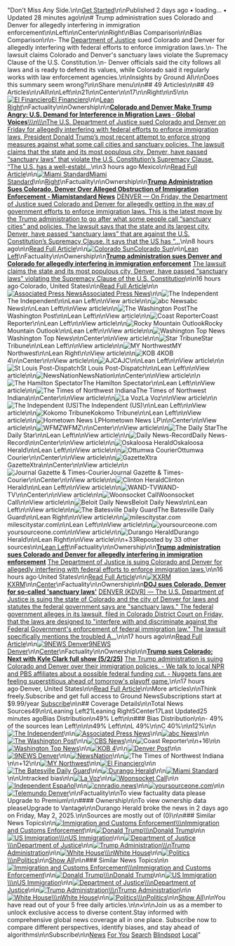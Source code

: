 "Don't Miss Any Side.\n\n[Get Started](https://ground.news/subscribe)\n\nPublished 2 days ago • loading... • Updated 28 minutes ago\n\n# Trump administration sues Colorado and Denver for allegedly interfering in immigration enforcement\n\nLeft\n\nCenter\n\nRight\nBias Comparison\n\nBias Comparison\n\n- The [Department of Justice](https://ground.news/interest/department-of-justice) sued Colorado and Denver for allegedly interfering with federal efforts to enforce immigration laws.\n- The lawsuit claims Colorado and Denver's sanctuary laws violate the Supremacy Clause of the U.S. Constitution.\n- Denver officials said the city follows all laws and is ready to defend its values, while Colorado said it regularly works with law enforcement agencies.\n\nInsights by Ground AI\n\nDoes this summary seem wrong?\n\nShare menu\n\n## 49 Articles\n\n## 49 Articles\n\nAll\n\nLeft\n\n21\n\nCenter\n\n17\n\nRight\n\n5\n\n[![El Financiero](https://ground.news/_next/image?url=https%3A%2F%2Fgroundnews.b-cdn.net%2Finterests%2F1208f7b8504b22cc86a6e7964d59249b97baf17b.jpg%3Fwidth%3D24&w=64&q=75)El Financiero](https://ground.news/interest/el-financiero)\n\n[Lean Right](https://ground.news/interest/el-financiero#bias-ratings)\nFactuality\n\nOwnership\n\n[**Colorado and Denver Make Trump Angry: U.S. Demand for Interference in Migration Laws · Global Voices**\\\\\n\\\\\nThe U.S. Department of Justice sued Colorado and Denver on Friday for allegedly interfering with federal efforts to enforce immigration laws, President Donald Trump’s most recent attempt to enforce strong measures against what some call cities and sanctuary policies. The lawsuit claims that the state and its most populous city, Denver, have passed “sanctuary laws” that violate the U.S. Constitution’s Supremacy Clause. “The U.S. has a well-establ…](https://www.elfinanciero.com.mx/mundo/2025/05/03/colorado-y-denver-hacen-enojar-a-trump-eu-los-demanda-por-interferir-en-leyes-de-migracion/)\n\n3 hours ago·Mexico\n\n[Read Full Article](https://www.elfinanciero.com.mx/mundo/2025/05/03/colorado-y-denver-hacen-enojar-a-trump-eu-los-demanda-por-interferir-en-leyes-de-migracion/)\n\n[![Miami Standard](https://ground.news/_next/image?url=https%3A%2F%2Fgroundnews.b-cdn.net%2Fassets%2FletterIcons%2Fsquare%2F00BFA5%2FM.png%3Fwidth%3D24&w=64&q=75)Miami Standard](https://ground.news/interest/miami-standard)\n\n[Right](https://ground.news/interest/miami-standard#bias-ratings)\nFactuality\n\nOwnership\n\n[**Trump Administration Sues Colorado, Denver Over Alleged Obstruction of Immigration Enforcement - Miamistandard News**](https://miamistandard.news/trump-administration-sues-colorado-denver-over-alleged-obstruction-of-immigration-enforcement/) [DENVER — On Friday, the Department of Justice sued Colorado and Denver for allegedly getting in the way of government efforts to enforce immigration laws. This is the latest move by the Trump administration to go after what some people call “sanctuary cities” and policies. The lawsuit says that the state and its largest city, Denver, have passed “sanctuary laws” that are against the U.S. Constitution’s Supremacy Clause. It says that the US has “…](https://miamistandard.news/trump-administration-sues-colorado-denver-over-alleged-obstruction-of-immigration-enforcement/)\n\n8 hours ago\n\n[Read Full Article](https://miamistandard.news/trump-administration-sues-colorado-denver-over-alleged-obstruction-of-immigration-enforcement/)\n\n[![Colorado Sun](https://ground.news/_next/image?url=https%3A%2F%2Fgroundnews.b-cdn.net%2Finterests%2F99a40bec1d668ce09177ea21349ccb8c3c125ddf.jpg%3Fwidth%3D24&w=64&q=75)Colorado Sun](https://ground.news/interest/colorado-sun)\n\n[Lean Left](https://ground.news/interest/colorado-sun#bias-ratings)\nFactuality\n\nOwnership\n\n[**Trump administration sues Denver and Colorado for allegedly interfering in immigration enforcement**](https://coloradosun.com/2025/05/02/trump-sues-denver-colorado-immigration/) [The lawsuit claims the state and its most populous city, Denver, have passed “sanctuary laws” violating the Supremacy Clause of the U.S. Constitution](https://coloradosun.com/2025/05/02/trump-sues-denver-colorado-immigration/)\n\n16 hours ago·Colorado, United States\n\n[Read Full Article](https://coloradosun.com/2025/05/02/trump-sues-denver-colorado-immigration/)\n\n[![Associated Press News](https://ground.news/_next/image?url=https%3A%2F%2Fgroundnews.b-cdn.net%2Finterests%2F5eeed6a2580a212c7d5b2c00c3ff77796814b764.jpg%3Fwidth%3D24&w=64&q=75)Associated Press News](https://ground.news/interest/associated-press-news)\n\n![The Independent](https://groundnews.b-cdn.net/interests/ae154bf462c7834e3b0cee6174266e809f671a37.jpg?width=24)The Independent\n\nLean Left\n\nView article\n\n![abc News](https://groundnews.b-cdn.net/interests/4eed7516c6c8f7f4603a74c454b821b5e16c1cd0.jpg?width=24)abc News\n\nLean Left\n\nView article\n\n![The Washington Post](https://groundnews.b-cdn.net/interests/af686919141e72eca64a1a54cf466bcb2544fa11.jpg?width=24)The Washington Post\n\nLean Left\n\nView article\n\n![Coast Reporter](https://groundnews.b-cdn.net/interests/4ddcffc6fa86b6c7d5e43d719b210e91b8dcce39.jpg?width=24)Coast Reporter\n\nLean Left\n\nView article\n\n![Rocky Mountain Outlook](https://groundnews.b-cdn.net/interests/05068acf3b782617937daff48714ce85be408fb2.jpg?width=24)Rocky Mountain Outlook\n\nLean Left\n\nView article\n\n![Washington Top News](https://groundnews.b-cdn.net/interests/ff92caec485c8a9376861673c7e3900f59f5e6ae.jpg?width=24)Washington Top News\n\nCenter\n\nView article\n\n![Star Tribune](https://groundnews.b-cdn.net/interests/ab5045f4a6a64fd38315c71976e459893a3f20be.jpg?width=24)Star Tribune\n\nLean Left\n\nView article\n\n![MY Northwest](https://groundnews.b-cdn.net/interests/b9dd0adf9fb04a4f9d46898c182f1da06ef5226a.jpg?width=24)MY Northwest\n\nLean Right\n\nView article\n\n![KOB 4](https://groundnews.b-cdn.net/interests/06a3621ae757dfedebfcd1ca4f40327be9cba739.jpg?width=24)KOB 4\n\nCenter\n\nView article\n\n![AJC](https://groundnews.b-cdn.net/interests/e7c0830e629bd89679f098a4a12c5e918ecf46dc.jpg?width=24)AJC\n\nLean Left\n\nView article\n\n![St Louis Post-Dispatch](https://groundnews.b-cdn.net/interests/c60525112ae2ea11284e71c20128d1bb122be53f.jpg?width=24)St Louis Post-Dispatch\n\nLean Left\n\nView article\n\n![NewsNation](https://groundnews.b-cdn.net/interests/b30e532669cb6a8d78fb6285eab4ebc3d1b0ac54.jpg?width=24)NewsNation\n\nCenter\n\nView article\n\n![The Hamilton Spectator](https://groundnews.b-cdn.net/interests/667fc5ff315ec750a8fa8dd31dbcf54b1c7b5e05.jpg?width=24)The Hamilton Spectator\n\nLean Left\n\nView article\n\n![The Times of Northwest Indiana](https://groundnews.b-cdn.net/interests/5b798970d67c83e74d542ffb71ddc87655a83597.jpg?width=24)The Times of Northwest Indiana\n\nCenter\n\nView article\n\n![La Voz](https://groundnews.b-cdn.net/interests/7f01d20aa2ef8b011d69a3bee3b84639a777e32d.jpg?width=24)La Voz\n\nView article\n\n![The Independent (US)](https://groundnews.b-cdn.net/interests/26a8f0d78dc832b03e496c05178c8483fdf0d356.jpg?width=24)The Independent (US)\n\nLean Left\n\nView article\n\n![Kokomo Tribune](https://groundnews.b-cdn.net/interests/4d813e8186430fc395bb69369aaf605ac5d50da1.jpg?width=24)Kokomo Tribune\n\nLean Left\n\nView article\n\n![Hometown News LP](https://groundnews.b-cdn.net/interests/edd5148eeb13cd4847cd7f540e60751805637ccf.jpg?width=24)Hometown News LP\n\nCenter\n\nView article\n\n![WFMZ](https://groundnews.b-cdn.net/interests/6c37f435f2888ff7bd5aa8eb7a58c4012d6e33c0.jpg?width=24)WFMZ\n\nCenter\n\nView article\n\n![The Daily Star](https://groundnews.b-cdn.net/interests/404a05926027b644ccb6ab4629a9df3d82d51bf5.jpg?width=24)The Daily Star\n\nLean Left\n\nView article\n\n![Daily News-Record](https://groundnews.b-cdn.net/interests/6a8c35aedb9bbf1e263d7a8a88b78b5c7b29a8d5.jpg?width=24)Daily News-Record\n\nCenter\n\nView article\n\n![Oskaloosa Herald](https://groundnews.b-cdn.net/interests/c796f4815d19abf116c460a57e7dcced04d66a66.jpg?width=24)Oskaloosa Herald\n\nLean Left\n\nView article\n\n![Ottumwa Courier](https://groundnews.b-cdn.net/interests/d33e8f780c0ec7dce6792d45b013a0e56eb9a131.jpg?width=24)Ottumwa Courier\n\nCenter\n\nView article\n\n![GazetteXtra](https://groundnews.b-cdn.net/interests/d266602eab7c87847f7e11b9a5b4990854c24bd5.jpg?width=24)GazetteXtra\n\nCenter\n\nView article\n\n![Journal Gazette & Times-Courier](https://groundnews.b-cdn.net/interests/59262ad71398b502ec6845c93d80f026050399ea.jpg?width=24)Journal Gazette & Times-Courier\n\nCenter\n\nView article\n\n![Clinton Herald](https://groundnews.b-cdn.net/interests/4a9f6fc75d3f92b04db72798fd891c581b3e24e7.jpg?width=24)Clinton Herald\n\nLean Left\n\nView article\n\n![WAND-TV](https://groundnews.b-cdn.net/interests/4cda7e4e26a962251a2f966c74de6e9db3f382aa.jpg?width=24)WAND-TV\n\nCenter\n\nView article\n\n![Woonsocket Call](https://groundnews.b-cdn.net/interests/4b720aff0ecdd528b51f78012e0e3257fde331b9.jpg?width=24)Woonsocket Call\n\nView article\n\n![Beloit Daily News](https://groundnews.b-cdn.net/assets/letterIcons/square/00C853/B.png?width=24)Beloit Daily News\n\nLean Left\n\nView article\n\n![The Batesville Daily Guard](https://groundnews.b-cdn.net/assets/letterIcons/square/FF6D00/T.png?width=24)The Batesville Daily Guard\n\nLean Right\n\nView article\n\n![milescitystar.com](https://groundnews.b-cdn.net/assets/letterIcons/square/FF6D00/M.png?width=24)milescitystar.com\n\nLean Left\n\nView article\n\n![yoursourceone.com](https://groundnews.b-cdn.net/assets/letterIcons/square/00C853/Y.png?width=24)yoursourceone.com\n\nView article\n\n![Durango Herald](https://groundnews.b-cdn.net/assets/letterIcons/square/FFD600/D.png?width=24)Durango Herald\n\nLean Right\n\nView article\n\n+33Reposted by 33 other sources\n\n[Lean Left](https://ground.news/interest/associated-press-news#bias-ratings)\nFactuality\n\nOwnership\n\n[**Trump administration sues Colorado and Denver for allegedly interfering in immigration enforcement**](https://apnews.com/article/trump-lawsuit-denver-colorado-immigration-sanctuary-cities-f98bd31b494806c8545633861814a41d) [The Department of Justice is suing Colorado and Denver for allegedly interfering with federal efforts to enforce immigration laws.](https://apnews.com/article/trump-lawsuit-denver-colorado-immigration-sanctuary-cities-f98bd31b494806c8545633861814a41d)\n\n16 hours ago·United States\n\n[Read Full Article](https://apnews.com/article/trump-lawsuit-denver-colorado-immigration-sanctuary-cities-f98bd31b494806c8545633861814a41d)\n\n[![KXRM](https://ground.news/_next/image?url=https%3A%2F%2Fgroundnews.b-cdn.net%2Finterests%2F77080c3f2fb85736bff17dda3edcb81899a12fae.jpg%3Fwidth%3D24&w=64&q=75)KXRM](https://ground.news/interest/kxrm)\n\n[Center](https://ground.news/interest/kxrm#bias-ratings)\nFactuality\n\nOwnership\n\n[**DOJ sues Colorado, Denver for so-called 'sanctuary laws'**](https://www.fox21news.com/top-stories/doj-sues-colorado-denver-for-so-called-sanctuary-laws/) [DENVER (KDVR) — The U.S. Department of Justice is suing the state of Colorado and the city of Denver for laws and statutes the federal government says are \"sanctuary laws.\" The federal government alleges in its lawsuit, filed in Colorado District Court on Friday, that the laws are designed to \"interfere with and discriminate against the Federal Government's enforcement of federal immigration law.\" The lawsuit specifically mentions the troubled A…](https://www.fox21news.com/top-stories/doj-sues-colorado-denver-for-so-called-sanctuary-laws/)\n\n17 hours ago\n\n[Read Full Article](https://www.fox21news.com/top-stories/doj-sues-colorado-denver-for-so-called-sanctuary-laws/)\n\n[![9NEWS Denver](https://ground.news/_next/image?url=https%3A%2F%2Fgroundnews.b-cdn.net%2Finterests%2F731eba6ae547dd4e8553b1fb6596fffc17002fc7.jpg%3Fwidth%3D24&w=64&q=75)9NEWS Denver](https://ground.news/interest/9news-denver)\n\n[Center](https://ground.news/interest/9news-denver#bias-ratings)\nFactuality\n\nOwnership\n\n[**Trump sues Colorado; Next with Kyle Clark full show (5/2/25)**](https://www.9news.com/video/next-with-kyle-clark/trump-sues-colorado-next-with-kyle-clark-full-show-5225/73-16609a3e-dde2-46f6-8cb1-ef7c492518e6) [The Trump administration is suing Colorado and Denver over their immigration policies. - We talk to local NPR and PBS affiliates about a possible federal funding cut. - Nuggets fans are feeling superstitious ahead of tomorrow's playoff game.](https://www.9news.com/video/next-with-kyle-clark/trump-sues-colorado-next-with-kyle-clark-full-show-5225/73-16609a3e-dde2-46f6-8cb1-ef7c492518e6)\n\n17 hours ago·Denver, United States\n\n[Read Full Article](https://www.9news.com/video/next-with-kyle-clark/trump-sues-colorado-next-with-kyle-clark-full-show-5225/73-16609a3e-dde2-46f6-8cb1-ef7c492518e6)\n\nMore articles\n\nThink freely.Subscribe and get full access to Ground NewsSubscriptions start at $9.99/year [Subscribe](https://ground.news/subscribe)\n\n## Coverage Details\n\nTotal News Sources49\n\nLeaning Left21Leaning Right5Center17Last Updated25 minutes agoBias Distribution\n49%  Left\n\n### Bias Distribution\n\n- 49% of the sources lean Left\n\n\n49% Left\n\nL 49%\n\nC 40%\n\n12%\n\n[![The Independent](https://ground.news/_next/image?url=https%3A%2F%2Fgroundnews.b-cdn.net%2Finterests%2Fae154bf462c7834e3b0cee6174266e809f671a37.jpg%3Fwidth%3D60&w=128&q=75)](https://www.independent.co.uk/news/colorado-denver-trump-immigration-and-customs-enforcement-department-of-justice-b2744153.html)\n\n[![Associated Press News](https://ground.news/_next/image?url=https%3A%2F%2Fgroundnews.b-cdn.net%2Finterests%2F5eeed6a2580a212c7d5b2c00c3ff77796814b764.jpg%3Fwidth%3D60&w=128&q=75)](https://apnews.com/article/trump-lawsuit-denver-colorado-immigration-sanctuary-cities-f98bd31b494806c8545633861814a41d)\n\n[![abc News](https://ground.news/_next/image?url=https%3A%2F%2Fgroundnews.b-cdn.net%2Finterests%2F4eed7516c6c8f7f4603a74c454b821b5e16c1cd0.jpg%3Fwidth%3D60&w=128&q=75)](https://abcnews.go.com/US/wireStory/trump-administration-sues-colorado-denver-allegedly-interfering-immigration-121420964)\n\n[![The Washington Post](https://ground.news/_next/image?url=https%3A%2F%2Fgroundnews.b-cdn.net%2Finterests%2Faf686919141e72eca64a1a54cf466bcb2544fa11.jpg%3Fwidth%3D60&w=128&q=75)](https://www.washingtonpost.com/politics/2025/05/02/trump-lawsuit-denver-colorado-immigration-sanctuary-cities/4aa3b2c2-27c9-11f0-ae6d-e4db528eba27_story.html)\n\n[![CBS News](https://ground.news/_next/image?url=https%3A%2F%2Fgroundnews.b-cdn.net%2Finterests%2F9540f0b8ad61951234e95ba86178e47b266bb9b6.jpg%3Fwidth%3D60&w=128&q=75)](https://www.cbsnews.com/colorado/news/white-house-sues-colorado-denver-sanctuary-policies/)\n\n![Coast Reporter](https://ground.news/_next/image?url=https%3A%2F%2Fgroundnews.b-cdn.net%2Finterests%2F4ddcffc6fa86b6c7d5e43d719b210e91b8dcce39.jpg%3Fwidth%3D60&w=128&q=75)\n\n+16\n\n[![Washington Top News](https://ground.news/_next/image?url=https%3A%2F%2Fgroundnews.b-cdn.net%2Finterests%2Fff92caec485c8a9376861673c7e3900f59f5e6ae.jpg%3Fwidth%3D60&w=128&q=75)](https://wtop.com/national/2025/05/trump-administration-sues-colorado-and-denver-for-allegedly-interfering-in-immigration-enforcement/)\n\n[![KOB 4](https://ground.news/_next/image?url=https%3A%2F%2Fgroundnews.b-cdn.net%2Finterests%2F06a3621ae757dfedebfcd1ca4f40327be9cba739.jpg%3Fwidth%3D60&w=128&q=75)](https://www.kob.com/news/us-and-world-news/trump-administration-sues-colorado-and-denver-for-allegedly-interfering-in-immigration-enforcement/)\n\n[![Denver Post](https://ground.news/_next/image?url=https%3A%2F%2Fgroundnews.b-cdn.net%2Finterests%2F79e3e72edb2ee05df8bb79fab39ac82e9ec28b71.jpg%3Fwidth%3D60&w=128&q=75)](https://www.denverpost.com/2025/05/02/colorado-denver-sanctuary-city-immigration-policy-lawsuit-department-of-justice/)\n\n[![9NEWS Denver](https://ground.news/_next/image?url=https%3A%2F%2Fgroundnews.b-cdn.net%2Finterests%2F731eba6ae547dd4e8553b1fb6596fffc17002fc7.jpg%3Fwidth%3D60&w=128&q=75)](https://www.9news.com/video/next-with-kyle-clark/trump-sues-colorado-next-with-kyle-clark-full-show-5225/73-16609a3e-dde2-46f6-8cb1-ef7c492518e6)\n\n[![NewsNation](https://ground.news/_next/image?url=https%3A%2F%2Fgroundnews.b-cdn.net%2Finterests%2Fb30e532669cb6a8d78fb6285eab4ebc3d1b0ac54.jpg%3Fwidth%3D60&w=128&q=75)](https://www.newsnationnow.com/politics/ap-trump-administration-sues-colorado-and-denver-for-allegedly-interfering-in-immigration-enforcement/)\n\n![The Times of Northwest Indiana](https://ground.news/_next/image?url=https%3A%2F%2Fgroundnews.b-cdn.net%2Finterests%2F5b798970d67c83e74d542ffb71ddc87655a83597.jpg%3Fwidth%3D60&w=128&q=75)\n\n+12\n\n[![MY Northwest](https://ground.news/_next/image?url=https%3A%2F%2Fgroundnews.b-cdn.net%2Finterests%2Fb9dd0adf9fb04a4f9d46898c182f1da06ef5226a.jpg%3Fwidth%3D60&w=128&q=75)](https://mynorthwest.com/national/trump-administration-sues-colorado-and-denver-for-allegedly-interfering-in-immigration-enforcement/4083105)\n\n[![El Financiero](https://ground.news/_next/image?url=https%3A%2F%2Fgroundnews.b-cdn.net%2Finterests%2F1208f7b8504b22cc86a6e7964d59249b97baf17b.jpg%3Fwidth%3D60&w=128&q=75)](https://www.elfinanciero.com.mx/mundo/2025/05/03/colorado-y-denver-hacen-enojar-a-trump-eu-los-demanda-por-interferir-en-leyes-de-migracion/)\n\n[![The Batesville Daily Guard](https://ground.news/_next/image?url=https%3A%2F%2Fgroundnews.b-cdn.net%2Fassets%2FletterIcons%2Fsquare%2FFF6D00%2FT.png%3Fwidth%3D60&w=128&q=75)](https://www.guardonline.com/news/national/trump-administration-sues-colorado-and-denver-for-allegedly-interfering-in-immigration-enforcement/article_95de29c2-542f-505a-b49b-d526ac359d1f.html)\n\n[![Durango Herald](https://ground.news/_next/image?url=https%3A%2F%2Fgroundnews.b-cdn.net%2Fassets%2FletterIcons%2Fsquare%2FFFD600%2FD.png%3Fwidth%3D60&w=128&q=75)](https://www.durangoherald.com/articles/trump-administration-sues-colorado-and-denver-for-allegedly-interfering-in-immigration-enforcement/)\n\n[![Miami Standard](https://ground.news/_next/image?url=https%3A%2F%2Fgroundnews.b-cdn.net%2Fassets%2FletterIcons%2Fsquare%2F00BFA5%2FM.png%3Fwidth%3D60&w=128&q=75)](https://miamistandard.news/trump-administration-sues-colorado-denver-over-alleged-obstruction-of-immigration-enforcement/)\n\nUntracked bias\n\n[![La Voz](https://ground.news/_next/image?url=https%3A%2F%2Fgroundnews.b-cdn.net%2Finterests%2F7f01d20aa2ef8b011d69a3bee3b84639a777e32d.jpg%3Fwidth%3D60&w=128&q=75)](https://www.lavoz.com.ar/noticias/agencias/gobierno-de-trump-demanda-a-colorado-y-denver-por-supuesta-interferencia-en-control-de-inmigracion/)\n\n[![Woonsocket Call](https://ground.news/_next/image?url=https%3A%2F%2Fgroundnews.b-cdn.net%2Finterests%2F4b720aff0ecdd528b51f78012e0e3257fde331b9.jpg%3Fwidth%3D60&w=128&q=75)](https://www.woonsocketcall.com/news/national_and_world_news/trump-administration-sues-colorado-and-denver-for-allegedly-interfering-in-immigration-enforcement/article_4d8ccf81-74ae-5b72-bdef-041324a10e9a.html)\n\n[![Independent Español](https://ground.news/_next/image?url=https%3A%2F%2Fgroundnews.b-cdn.net%2Fassets%2FletterIcons%2Fsquare%2FAA00FF%2FI.png%3Fwidth%3D60&w=128&q=75)](https://www.independentespanol.com/noticias/eeuu/gobierno-de-trump-demanda-a-colorado-y-denver-por-supuesta-interferencia-en-control-de-inmigracion-b2744161.html)\n\n[![cnnradio.news](https://ground.news/_next/image?url=https%3A%2F%2Fgroundnews.b-cdn.net%2Fassets%2FletterIcons%2Fsquare%2FFFAB00%2FC.png%3Fwidth%3D60&w=128&q=75)](https://cnnradio.news/department-of-justice-suing-state-of-colorado-city-of-denver-local-leaders-over-sanctuary-policies/)\n\n[![yoursourceone.com](https://ground.news/_next/image?url=https%3A%2F%2Fgroundnews.b-cdn.net%2Fassets%2FletterIcons%2Fsquare%2F00C853%2FY.png%3Fwidth%3D60&w=128&q=75)](https://www.yoursourceone.com/news/national_news/trump-administration-sues-colorado-and-denver-for-allegedly-interfering-in-immigration-enforcement/article_f165d2dd-0cb5-54a8-bfb2-dfae2a1c37db.html)\n\n[![Telemundo Denver](https://ground.news/_next/image?url=https%3A%2F%2Fgroundnews.b-cdn.net%2Fassets%2FletterIcons%2Fsquare%2FFFAB00%2FT.png%3Fwidth%3D60&w=128&q=75)](https://www.telemundodenver.com/noticias/local/gobierno-trump-demanda-colorado-denver-supuesta-interferencia-inmigracion/2403426/)\n\nFactuality\n\nTo view factuality data please Upgrade to Premium\n\n#### Ownership\n\nTo view ownership data pleaseUpgrade to Vantage\n\nDurango Herald broke the news in 2 days ago on Friday, May 2, 2025.\n\nSources are mostly out of  (0)\n\n### Similar News Topics\n\n[![Immigration and Customs Enforcement](https://ground.news/_next/image?url=https%3A%2F%2Fgrnd.b-cdn.net%2Fadmin%2F2025%2F2%2Ff5a56bc4e3322473a02e86e4f3f38f6c39b02d32.jpg%3Fwidth%3D48&w=128&q=75)\\\\\nImmigration and Customs Enforcement](https://ground.news/interest/immigration-and-customs-enforcement)\n\n[![Donald Trump](https://ground.news/_next/image?url=https%3A%2F%2Fgroundnews.b-cdn.net%2Fassets%2Fadmin%2F2025%2F3%2F7167e1c1a8cc7e105ef497a50b997973306fc22b.jpg%3Fwidth%3D48&w=128&q=75)\\\\\nDonald Trump](https://ground.news/interest/donald-trump)\n\n[![US Immigration](https://ground.news/_next/image?url=https%3A%2F%2Fgrnd.b-cdn.net%2Fadmin%2F2025%2F1%2Fe04796b63e420f4b7e5f3ac243e8c486f1934e4e.jpg%3Fwidth%3D48&w=128&q=75)\\\\\nUS Immigration](https://ground.news/interest/us-immigration)\n\n[![Department of Justice](https://ground.news/_next/image?url=https%3A%2F%2Fgrnd.b-cdn.net%2Fadmin%2F2025%2F2%2F0e82051d00eb8e6fd24aef2e6e92f50c2b59f031.jpg%3Fwidth%3D48&w=128&q=75)\\\\\nDepartment of Justice](https://ground.news/interest/department-of-justice)\n\n[![Trump Administration](https://ground.news/_next/image?url=https%3A%2F%2Fgrnd.b-cdn.net%2Fadmin%2F2025%2F1%2F1baea5545fe2b3289625deab1f9a1fdfb9930f7b.jpg%3Fwidth%3D48&w=128&q=75)\\\\\nTrump Administration](https://ground.news/interest/trump-administration)\n\n[![White House](https://ground.news/_next/image?url=https%3A%2F%2Fgrnd.b-cdn.net%2Fadmin%2F2025%2F1%2Fc7a16daac17d884d4cc6a872762a965b00ac65ea.jpg%3Fwidth%3D48&w=128&q=75)\\\\\nWhite House](https://ground.news/interest/white-house)\n\n[![Politics](https://ground.news/_next/image?url=https%3A%2F%2Fgrnd.b-cdn.net%2Fadmin%2F2025%2F1%2Fc9087a8a82413fedbbdcf34cbbeb390e5d69562b.jpg%3Fwidth%3D48&w=128&q=75)\\\\\nPolitics](https://ground.news/interest/politics)\n\n[Show All](https://ground.news/discover)\n\n### Similar News Topics\n\n[![Immigration and Customs Enforcement](https://ground.news/_next/image?url=https%3A%2F%2Fgrnd.b-cdn.net%2Fadmin%2F2025%2F2%2Ff5a56bc4e3322473a02e86e4f3f38f6c39b02d32.jpg%3Fwidth%3D48&w=128&q=75)\\\\\nImmigration and Customs Enforcement](https://ground.news/interest/immigration-and-customs-enforcement)\n\n[![Donald Trump](https://ground.news/_next/image?url=https%3A%2F%2Fgroundnews.b-cdn.net%2Fassets%2Fadmin%2F2025%2F3%2F7167e1c1a8cc7e105ef497a50b997973306fc22b.jpg%3Fwidth%3D48&w=128&q=75)\\\\\nDonald Trump](https://ground.news/interest/donald-trump)\n\n[![US Immigration](https://ground.news/_next/image?url=https%3A%2F%2Fgrnd.b-cdn.net%2Fadmin%2F2025%2F1%2Fe04796b63e420f4b7e5f3ac243e8c486f1934e4e.jpg%3Fwidth%3D48&w=128&q=75)\\\\\nUS Immigration](https://ground.news/interest/us-immigration)\n\n[![Department of Justice](https://ground.news/_next/image?url=https%3A%2F%2Fgrnd.b-cdn.net%2Fadmin%2F2025%2F2%2F0e82051d00eb8e6fd24aef2e6e92f50c2b59f031.jpg%3Fwidth%3D48&w=128&q=75)\\\\\nDepartment of Justice](https://ground.news/interest/department-of-justice)\n\n[![Trump Administration](https://ground.news/_next/image?url=https%3A%2F%2Fgrnd.b-cdn.net%2Fadmin%2F2025%2F1%2F1baea5545fe2b3289625deab1f9a1fdfb9930f7b.jpg%3Fwidth%3D48&w=128&q=75)\\\\\nTrump Administration](https://ground.news/interest/trump-administration)\n\n[![White House](https://ground.news/_next/image?url=https%3A%2F%2Fgrnd.b-cdn.net%2Fadmin%2F2025%2F1%2Fc7a16daac17d884d4cc6a872762a965b00ac65ea.jpg%3Fwidth%3D48&w=128&q=75)\\\\\nWhite House](https://ground.news/interest/white-house)\n\n[![Politics](https://ground.news/_next/image?url=https%3A%2F%2Fgrnd.b-cdn.net%2Fadmin%2F2025%2F1%2Fc9087a8a82413fedbbdcf34cbbeb390e5d69562b.jpg%3Fwidth%3D48&w=128&q=75)\\\\\nPolitics](https://ground.news/interest/politics)\n\n[Show All](https://ground.news/discover)\n\nYou have read  out of your 5 free daily articles.\n\n×\n\nJoin us as a member to unlock exclusive access to diverse content.Stay informed with comprehensive global news coverage all in one place. Subscribe now to compare different perspectives, identify biases, and stay ahead of algorithms\n\nSubscribe\n\n[News](https://ground.news/) [For You](https://ground.news/my) [Search](https://ground.news/search) [Blindspot](https://ground.news/blindspot) [Local](https://ground.news/local)"